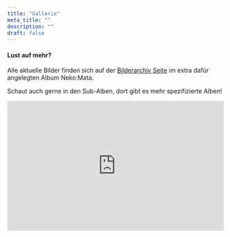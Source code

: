 ```yaml
---
title: "Gallerie"
meta_title: ""
description: ""
draft: false
---
```


#### Lust auf mehr?

Alle aktuelle Bilder finden sich auf der [Bilderarchiv Seite](https://img.electronicping.net/album/Final-Fantasy-XIV-Neko%3AMata.28i) im extra dafür angelegten Album Neko:Mata.

Schaut auch gerne in den Sub-Alben, dort gibt es mehr spezifizierte Alben!

<embed src="https://img.electronicping.net/album/Final-Fantasy-XIV-Neko%3AMata.28i" style="width:500px; height: 300px;">
